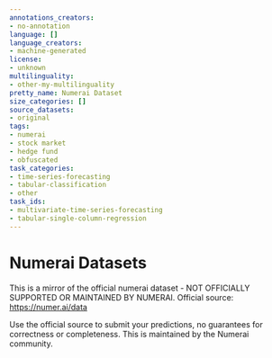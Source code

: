 ```yaml
---
annotations_creators:
- no-annotation
language: []
language_creators:
- machine-generated
license:
- unknown
multilinguality:
- other-my-multilinguality
pretty_name: Numerai Dataset
size_categories: []
source_datasets:
- original
tags:
- numerai
- stock market
- hedge fund
- obfuscated
task_categories:
- time-series-forecasting
- tabular-classification
- other
task_ids:
- multivariate-time-series-forecasting
- tabular-single-column-regression
---
```


# Numerai Datasets
This is a mirror of the official numerai dataset - NOT OFFICIALLY SUPPORTED OR MAINTAINED BY NUMERAI.
Official source: https://numer.ai/data

Use the official source to submit your predictions, no guarantees for correctness or completeness.
This is maintained by the Numerai community.